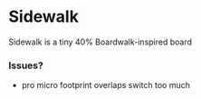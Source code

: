 # Sidewalk

Sidewalk is a tiny 40% Boardwalk-inspired board

### Issues?

- pro micro footprint overlaps switch too much